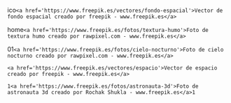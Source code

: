 ico`<a href='https://www.freepik.es/vectores/fondo-espacial'>Vector de fondo espacial creado por freepik - www.freepik.es</a>`

home`<a href='https://www.freepik.es/fotos/textura-humo'>Foto de textura humo creado por rawpixel.com - www.freepik.es</a>`

01`<a href='https://www.freepik.es/fotos/cielo-nocturno'>Foto de cielo nocturno creado por rawpixel.com - www.freepik.es</a>`

`<a href='https://www.freepik.es/vectores/espacio'>Vector de espacio creado por freepik - www.freepik.es</a>`

`1<a href='https://www.freepik.es/fotos/astronauta-3d'>Foto de astronauta 3d creado por Rochak Shukla - www.freepik.es</a>1`